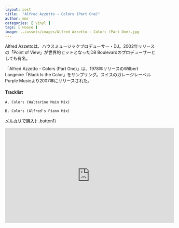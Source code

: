```yaml
---
layout: post
title:  "Alfred Azzetto – Colors (Part One)"
author: mmr
categories: [ Vinyl ]
tags: [ House ]
image: ../assets/images/Alfred Azzetto – Colors (Part One).jpg
---
```


Alfred Azzettoは、ハウスミュージックプロデューサー・DJ。2002年リリースの「Point of View」が世界的ヒットとなったDB Boulevardのプロデューサーとしても有名。

「Alfred Azzetto – Colors (Part One)」は、1978年リリースのWilbert Longmire「Black Is the Color」をサンプリング。スイスのガレージレーベルPurple Musicより2007年にリリースされた。

#### Tracklist
```md
A. Colors (Walterino Main Mix)

B. Colors (Alfred's Piano Mix)
```

[メルカリで購入](https://jp.mercari.com/item/m72277484543?afid=6142608987){: .button1}

<iframe width="560" height="315" src="https://www.youtube.com/embed/QYU9t80FeKc?si=NWecrLJaZ3uUb3pB" title="YouTube video player" frameborder="0" allow="accelerometer; autoplay; clipboard-write; encrypted-media; gyroscope; picture-in-picture; web-share" referrerpolicy="strict-origin-when-cross-origin" allowfullscreen></iframe>